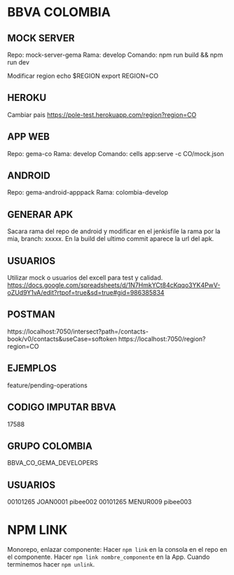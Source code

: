 # BBVA COLOMBIA


## MOCK SERVER
Repo: mock-server-gema 
Rama: develop
Comando: npm run build && npm run dev

Modificar region
echo $REGION
export REGION=CO

## HEROKU
Cambiar pais
https://pole-test.herokuapp.com/region?region=CO

## APP WEB
Repo: gema-co
Rama: develop
Comando: cells app:serve -c CO/mock.json


## ANDROID
Repo: gema-android-apppack
Rama: colombia-develop


## GENERAR APK
Sacara rama del repo de android y modificar en el jenkisfile la rama por la mia, branch: xxxxx.
En la build del ultimo commit aparece la url del apk. 

## USUARIOS
Utilizar mock o usuarios del excell para test y calidad.
https://docs.google.com/spreadsheets/d/1N7HmkYCt84cKqqo3YK4PwV-oZUd9Y1vA/edit?rtpof=true&sd=true#gid=986385834


## POSTMAN
https://localhost:7050/intersect?path=/contacts-book/v0/contacts&useCase=softoken
https://localhost:7050/region?region=CO



## EJEMPLOS
feature/pending-operations

## CODIGO IMPUTAR BBVA
17588

## GRUPO COLOMBIA
BBVA_CO_GEMA_DEVELOPERS

## USUARIOS
00101265 JOAN0001 pibee002
00101265 MENUR009 pibee003

# NPM LINK
Monorepo, enlazar componente:
  Hacer `npm link` en la consola en el repo en el componente.
  Hacer `npm link nombre_componente` en la App.
  Cuando terminemos hacer `npm unlink`.